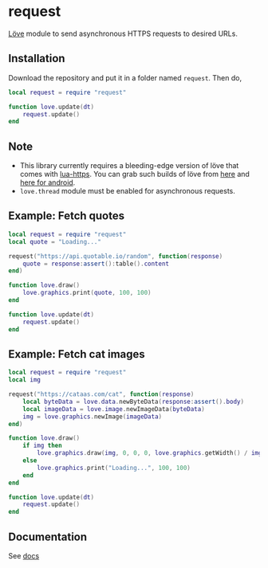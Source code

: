 # request
[Löve](https://love2d.org) module to send asynchronous HTTPS requests to desired URLs.

## Installation
Download the repository and put it in a folder named `request`.
Then do,
```lua
local request = require "request"

function love.update(dt)
	request.update()
end
```

## Note
* This library currently requires a bleeding-edge version of löve that comes with [lua-https](https://github.com/love2d/lua-https).
You can grab such builds of löve from [here](https://github.com/love2d/love/actions/runs/1769672147) and [here for android](https://github.com/FlamingArr/love-android/actions/runs/1803015085).
* `love.thread` module must be enabled for asynchronous requests.

## Example: Fetch quotes
```lua
local request = require "request"
local quote = "Loading..."

request("https://api.quotable.io/random", function(response)
	quote = response:assert():table().content
end)

function love.draw()
	love.graphics.print(quote, 100, 100)
end

function love.update(dt)
	request.update()
end
```
## Example: Fetch cat images
```lua
local request = require "request"
local img

request("https://cataas.com/cat", function(response)
	local byteData = love.data.newByteData(response:assert().body)
	local imageData = love.image.newImageData(byteData)
	img = love.graphics.newImage(imageData)
end)

function love.draw()
	if img then 
		love.graphics.draw(img, 0, 0, 0, love.graphics.getWidth() / img:getWidth(), love.graphics.getHeight() / img:getHeight())
	else
		love.graphics.print("Loading...", 100, 100)
	end
end

function love.update(dt)
	request.update()
end
```

## Documentation
See [docs](docs.md)